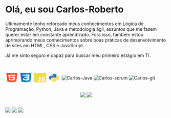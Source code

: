 # Olá, eu sou Carlos-Roberto

Ultimamente tenho reforçado meus conhecimentos em Lógica de Programação, Python, Java e metodologia ágil, assuntos que me fazem querer estar em constante aprendizado. Fora isso, também estou aprimorando meus conhecimentos sobre boas práticas de desenvolvimento de sites em HTML, CSS e JavaScript.

Já me sinto seguro e capaz para buscar meu primeiro estágio em TI.

 ##

 <div style="display: inline_block"><br>
    <img align="center" alt="Carlos-HTML" height="30" width="40" src="https://raw.githubusercontent.com/devicons/devicon/master/icons/html5/html5-original.svg">
    <img align="center" alt="Carlos-CSS" height="30" width="40" src="https://raw.githubusercontent.com/devicons/devicon/master/icons/css3/css3-original.svg">
    <img align="center" alt="Carlos-Js" height="30" width="40" src="https://raw.githubusercontent.com/devicons/devicon/master/icons/javascript/javascript-plain.svg">
    <img align="center" alt="Carlos-Python" height="30" width="40" src="https://raw.githubusercontent.com/devicons/devicon/master/icons/python/python-original.svg">
    <img align="center" alt="Carlos-Java" height="30" width="40"src="https://img.icons8.com/color/48/000000/java-coffee-cup-logo--v1.png"/>
    <img align="center" alt="Carlos-scrum" height="30" width="40" src="https://img.icons8.com/fluency/48/000000/sprint-iteration.png"/>
    <img align="center" alt="Carlos-git" height="30" width="40" src="https://img.icons8.com/color/48/000000/git.png"/>
 
 ##
 
 <div align="center">
  <a href="https://github.com/carlosrjhoe">
  <img height="180em" src="https://github-readme-stats.vercel.app/api?username=carlosrjhoe&show_icons=true&theme=dracula&include_all_commits=true&count_private=true"/>
  <img height="180em" src="https://github-readme-stats.vercel.app/api/top-langs/?username=carlosrjhoe&layout=compact&langs_count=7&theme=dracula"/>
 </div>
 
 ##
 
 <div> 
  <a href="https://www.facebook.com/CarlosRJhoe/" target="_blank"><img src="https://img.shields.io/badge/-Facebook-9146FF?style=for-the-badge&logo=facebook&logoColor=white" target="_blank"></a>
  <a href="https://www.instagram.com/carlosrjhoe/" target="_blank"><img src="https://img.shields.io/badge/-Instagram-%23E4405F?style=for-the-badge&logo=instagram&logoColor=white" target="_blank"></a>
  <a href="https://www.linkedin.com/in/carlos-roberto-conceicao/" target="_blank"><img src="https://img.shields.io/badge/-LinkedIn-%230077B5?style=for-the-badge&logo=linkedin&logoColor=white" target="_blank"></a>
 
 </div>
